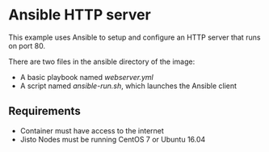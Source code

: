 # Ansible HTTP server

This example uses Ansible to setup and configure an HTTP server that runs on port 80.

There are two files in the ansible directory of the image:
* A basic playbook named *webserver.yml*
* A script named *ansible-run.sh*, which launches the Ansible client

## Requirements

* Container must have access to the internet
* Jisto Nodes must be running CentOS 7 or Ubuntu 16.04
